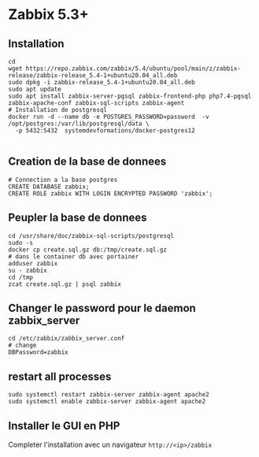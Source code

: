 # Zabbix 5.3+
## Installation
```shell
cd
wget https://repo.zabbix.com/zabbix/5.4/ubuntu/pool/main/z/zabbix-release/zabbix-release_5.4-1+ubuntu20.04_all.deb
sudo dpkg -i zabbix-release_5.4-1+ubuntu20.04_all.deb
sudo apt update
sudo apt install zabbix-server-pgsql zabbix-frontend-php php7.4-pgsql zabbix-apache-conf zabbix-sql-scripts zabbix-agent
# Installation de postgresql
docker run -d --name db -e POSTGRES_PASSWORD=password  -v /opt/postgres:/var/lib/postgresql/data \
  -p 5432:5432  systemdevformations/docker-postgres12  
  
```
## Creation de la base de donnees
```shell
# Connection a la base postgres
CREATE DATABASE zabbix;
CREATE ROLE zabbix WITH LOGIN ENCRYPTED PASSWORD 'zabbix';
```
## Peupler la base de donnees
```shell
cd /usr/share/doc/zabbix-sql-scripts/postgresql
sudo -s
docker cp create.sql.gz db:/tmp/create.sql.gz
# dans le container db avec portainer
adduser zabbix 
su - zabbix 
cd /tmp
zcat create.sql.gz | psql zabbix
```

## Changer le password pour le daemon zabbix_server 
```shell
cd /etc/zabbix/zabbix_server.conf
# change 
DBPassword=zabbix
```
## restart all processes
```shell
sudo systemctl restart zabbix-server zabbix-agent apache2
sudo systemctl enable zabbix-server zabbix-agent apache2
```
## Installer le GUI en PHP
Completer l'installation avec un navigateur
```http://<ip>/zabbix```







